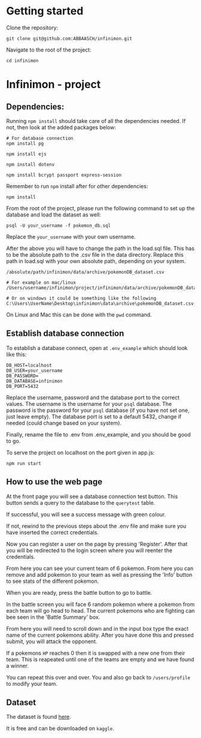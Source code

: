 # Getting started

Clone the repository:

```
git clone git@github.com:ABBAASCH/infinimon.git
```

Navigate to the root of the project:

```
cd infinimon
```

# Infinimon - project

## Dependencies:

Running `npm install` should take care of all the dependencies needed. If not, then look at the added packages below:
```
# For database connection
npm install pg

npm install ejs

npm install dotenv

npm install bcrypt passport express-session

```

Remember to run `npm` install after for other dependencies:

```
npm install
```

From the root of the project, please run the following command to set up the database and load the dataset as well:

```
psql -U your_username -f pokemon_db.sql
```

Replace the `your_username` with your own username.

After the above you will have to change the path in the load.sql file. This has to be the absolute path to the .csv file in the data directory. Replace this path in load.sql with your own absolute path, depending on your system.

```
/absolute/path/infinimon/data/archive/pokemonDB_dataset.csv

# For example on mac/linux
/Users/username/infinimon/project/infinimon/data/archive/pokemonDB_dataset.csv

# Or on windows it could be something like the following
C:\Users\UserName\Desktop\infinimon\data\archive\pokemonDB_dataset.csv
```

On Linux and Mac this can be done with the `pwd` command.

## Establish database connection

To establish a database connect, open at `.env_example` which should look like this:

```
DB_HOST=localhost
DB_USER=your_username
DB_PASSWORD=
DB_DATABASE=infinimon
DB_PORT=5432
```

Replace the username, password and the database port to the correct values.
The username is the username for your `psql` database.
The password is the password for your `psql` database (if you have not set one, just leave empty).
The database port is set to a default 5432, change if needed (could change based on your system).

Finally, rename the file to .env from .env_example, and you should be good to go.

To serve the project on localhost on the port given in app.js:
```
npm run start
```

## How to use the web page

At the front page you will see a database connection test button. This button sends a query to the database to the `querytest` table.

If successful, you will see a success message with green colour.

If not, rewind to the previous steps about the .env file and make sure you have inserted the correct credentials.

Now you can register a user on the page by pressing 'Register'. After that you will be redirected to the login screen where you will reenter the credentials.

From here you can see your current team of 6 pokemon. From here you can remove and add pokemon to your team as well as pressing the 'Info' button to see stats of the different pokemon.

When you are ready, press the battle button to go to battle.


In the battle screen you will face 6 random pokemon where a pokemon from each team will go head to head. The current pokemons who are fighting can bee seen in the 'Battle Summary' box.

From here you will need to scroll down and in the input box type the exact name of the current pokemons ability. After you have done this and pressed submit, you will attack the opponent.

If a pokemons `HP` reaches 0 then it is swapped with a new one from their team. This is reapeated until one of the teams are empty and we have found a winner.

You can repeat this over and over. You and also go back to `/users/profile` to modify your team.


## Dataset

The dataset is found [here](https://www.kaggle.com/datasets/divyanshusingh369/complete-pokemon-library-32k-images-and-csv).

It is free and can be downloaded on `kaggle`.
